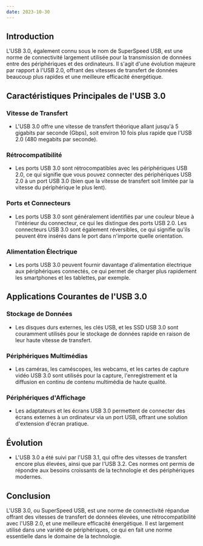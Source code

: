 ```yaml
---
date: 2023-10-30
---
```

## Introduction
L'USB 3.0, également connu sous le nom de SuperSpeed USB, est une norme de connectivité largement utilisée pour la transmission de données entre des périphériques et des ordinateurs. Il s'agit d'une évolution majeure par rapport à l'USB 2.0, offrant des vitesses de transfert de données beaucoup plus rapides et une meilleure efficacité énergétique.

## Caractéristiques Principales de l'USB 3.0

### Vitesse de Transfert
- L'USB 3.0 offre une vitesse de transfert théorique allant jusqu'à 5 gigabits par seconde (Gbps), soit environ 10 fois plus rapide que l'USB 2.0 (480 megabits par seconde).

### Rétrocompatibilité
- Les ports USB 3.0 sont rétrocompatibles avec les périphériques USB 2.0, ce qui signifie que vous pouvez connecter des périphériques USB 2.0 à un port USB 3.0 (bien que la vitesse de transfert soit limitée par la vitesse du périphérique le plus lent).

### Ports et Connecteurs
- Les ports USB 3.0 sont généralement identifiés par une couleur bleue à l'intérieur du connecteur, ce qui les distingue des ports USB 2.0. Les connecteurs USB 3.0 sont également réversibles, ce qui signifie qu'ils peuvent être insérés dans le port dans n'importe quelle orientation.

### Alimentation Électrique
- Les ports USB 3.0 peuvent fournir davantage d'alimentation électrique aux périphériques connectés, ce qui permet de charger plus rapidement les smartphones et les tablettes, par exemple.

## Applications Courantes de l'USB 3.0

### Stockage de Données
- Les disques durs externes, les clés USB, et les SSD USB 3.0 sont couramment utilisés pour le stockage de données rapide en raison de leur haute vitesse de transfert.

### Périphériques Multimédias
- Les caméras, les caméscopes, les webcams, et les cartes de capture vidéo USB 3.0 sont utilisés pour la capture, l'enregistrement et la diffusion en continu de contenu multimédia de haute qualité.

### Périphériques d'Affichage
- Les adaptateurs et les écrans USB 3.0 permettent de connecter des écrans externes à un ordinateur via un port USB, offrant une solution d'extension d'écran pratique.

## Évolution
- L'USB 3.0 a été suivi par l'USB 3.1, qui offre des vitesses de transfert encore plus élevées, ainsi que par l'USB 3.2. Ces normes ont permis de répondre aux besoins croissants de la technologie et des périphériques modernes.

## Conclusion
L'USB 3.0, ou SuperSpeed USB, est une norme de connectivité répandue offrant des vitesses de transfert de données élevées, une rétrocompatibilité avec l'USB 2.0, et une meilleure efficacité énergétique. Il est largement utilisé dans une variété de périphériques, ce qui en fait une norme essentielle dans le domaine de la technologie.
